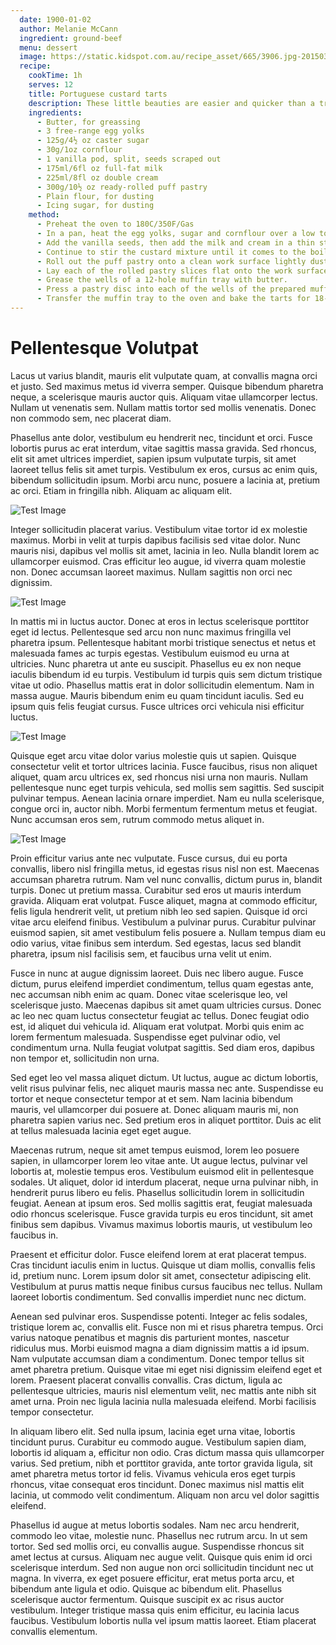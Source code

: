 ```yaml
---
  date: 1900-01-02
  author: Melanie McCann
  ingredient: ground-beef
  menu: dessert
  image: https://static.kidspot.com.au/recipe_asset/665/3906.jpg-20150309012234~q75,dx720y432u1r1gg,c--.jpg
  recipe:
    cookTime: 1h
    serves: 12
    title: Portuguese custard tarts
    description: These little beauties are easier and quicker than a trip to the bakery. They're almost too easy.
    ingredients:
      - Butter, for greassing
      - 3 free-range egg yolks
      - 125g/4½ oz caster sugar
      - 30g/1oz cornflour
      - 1 vanilla pod, split, seeds scraped out
      - 175ml/6fl oz full-fat milk
      - 225ml/8fl oz double cream
      - 300g/10½ oz ready-rolled puff pastry
      - Plain flour, for dusting
      - Icing sugar, for dusting
    method:
      - Preheat the oven to 180C/350F/Gas
      - In a pan, heat the egg yolks, sugar and cornflour over a low to medium heat, whisking continuously until thickened and well combined.
      - Add the vanilla seeds, then add the milk and cream in a thin stream, whisking continuously, until the mixture is thick, smooth and well combined.
      - Continue to stir the custard mixture until it comes to the boil, then remove from the heat and cover the surface with cling film. (This prevents a skin from forming on the custard.)
      - Roll out the puff pastry onto a clean work surface lightly dusted with flour and icing sugar. Cut the pastry in half and place one sheet on top of the other. Roll the pastry sheets up like a Swiss roll and cut the roll into twelve slices.
      - Lay each of the rolled pastry slices flat onto the work surface and roll out into 10cm/4in discs using a rolling pin.
      - Grease the wells of a 12-hole muffin tray with butter.
      - Press a pastry disc into each of the wells of the prepared muffin tray. Divide the cooled custard equally among the pastry cases.
      - Transfer the muffin tray to the oven and bake the tarts for 18-20 minutes, or until the custard has set and is pale golden-brown and the pastry is crisp and golden-brown. Allow to cool in the tin.
---
```


# Pellentesque Volutpat
Lacus ut varius blandit, mauris elit vulputate quam, at convallis magna orci et justo. Sed maximus metus id viverra semper. Quisque bibendum pharetra neque, a scelerisque mauris auctor quis. Aliquam vitae ullamcorper lectus. Nullam ut venenatis sem. Nullam mattis tortor sed mollis venenatis. Donec non commodo sem, nec placerat diam.

<!-- more -->

Phasellus ante dolor, vestibulum eu hendrerit nec, tincidunt et orci. Fusce lobortis purus ac erat interdum, vitae sagittis massa gravida. Sed rhoncus, elit sit amet ultrices imperdiet, sapien ipsum vulputate turpis, sit amet laoreet tellus felis sit amet turpis. Vestibulum ex eros, cursus ac enim quis, bibendum sollicitudin ipsum. Morbi arcu nunc, posuere a lacinia at, pretium ac orci. Etiam in fringilla nibh. Aliquam ac aliquam elit.

![Test Image](https://static.kidspot.com.au/recipe_asset/665/3906.jpg-20150309012234~q75,dx720y432u1r1gg,c--.jpg)

Integer sollicitudin placerat varius. Vestibulum vitae tortor id ex molestie maximus. Morbi in velit at turpis dapibus facilisis sed vitae dolor. Nunc mauris nisi, dapibus vel mollis sit amet, lacinia in leo. Nulla blandit lorem ac ullamcorper euismod. Cras efficitur leo augue, id viverra quam molestie non. Donec accumsan laoreet maximus. Nullam sagittis non orci nec dignissim.

![Test Image](https://static.kidspot.com.au/recipe_asset/665/3906.jpg-20150309012234~q75,dx720y432u1r1gg,c--.jpg#center)

In mattis mi in luctus auctor. Donec at eros in lectus scelerisque porttitor eget id lectus. Pellentesque sed arcu non nunc maximus fringilla vel pharetra ipsum. Pellentesque habitant morbi tristique senectus et netus et malesuada fames ac turpis egestas. Vestibulum euismod eu urna at ultricies. Nunc pharetra ut ante eu suscipit. Phasellus eu ex non neque iaculis bibendum id eu turpis. Vestibulum id turpis quis sem dictum tristique vitae ut odio. Phasellus mattis erat in dolor sollicitudin elementum. Nam in massa augue. Mauris bibendum enim eu quam tincidunt iaculis. Sed eu ipsum quis felis feugiat cursus. Fusce ultrices orci vehicula nisi efficitur luctus.

![Test Image](https://static.kidspot.com.au/recipe_asset/665/3906.jpg-20150309012234~q75,dx720y432u1r1gg,c--.jpg#float-left)

Quisque eget arcu vitae dolor varius molestie quis ut sapien. Quisque consectetur velit et tortor ultrices lacinia. Fusce faucibus, risus non aliquet aliquet, quam arcu ultrices ex, sed rhoncus nisi urna non mauris. Nullam pellentesque nunc eget turpis vehicula, sed mollis sem sagittis. Sed suscipit pulvinar tempus. Aenean lacinia ornare imperdiet. Nam eu nulla scelerisque, congue orci in, auctor nibh. Morbi fermentum fermentum metus et feugiat. Nunc accumsan eros sem, rutrum commodo metus aliquet in.

![Test Image](https://static.kidspot.com.au/recipe_asset/665/3906.jpg-20150309012234~q75,dx720y432u1r1gg,c--.jpg#float-right)

Proin efficitur varius ante nec vulputate. Fusce cursus, dui eu porta convallis, libero nisl fringilla metus, id egestas risus nisl non est. Maecenas accumsan pharetra rutrum. Nam vel nunc convallis, dictum purus in, blandit turpis. Donec ut pretium massa. Curabitur sed eros ut mauris interdum gravida. Aliquam erat volutpat. Fusce aliquet, magna at commodo efficitur, felis ligula hendrerit velit, ut pretium nibh leo sed sapien. Quisque id orci vitae arcu eleifend finibus. Vestibulum a pulvinar purus. Curabitur pulvinar euismod sapien, sit amet vestibulum felis posuere a. Nullam tempus diam eu odio varius, vitae finibus sem interdum. Sed egestas, lacus sed blandit pharetra, ipsum nisl facilisis sem, et faucibus urna velit ut enim.

Fusce in nunc at augue dignissim laoreet. Duis nec libero augue. Fusce dictum, purus eleifend imperdiet condimentum, tellus quam egestas ante, nec accumsan nibh enim ac quam. Donec vitae scelerisque leo, vel scelerisque justo. Maecenas dapibus sit amet quam ultricies cursus. Donec ac leo nec quam luctus consectetur feugiat ac tellus. Donec feugiat odio est, id aliquet dui vehicula id. Aliquam erat volutpat. Morbi quis enim ac lorem fermentum malesuada. Suspendisse eget pulvinar odio, vel condimentum urna. Nulla feugiat volutpat sagittis. Sed diam eros, dapibus non tempor et, sollicitudin non urna.

Sed eget leo vel massa aliquet dictum. Ut luctus, augue ac dictum lobortis, velit risus pulvinar felis, nec aliquet mauris massa nec ante. Suspendisse eu tortor et neque consectetur tempor at et sem. Nam lacinia bibendum mauris, vel ullamcorper dui posuere at. Donec aliquam mauris mi, non pharetra sapien varius nec. Sed pretium eros in aliquet porttitor. Duis ac elit at tellus malesuada lacinia eget eget augue.

Maecenas rutrum, neque sit amet tempus euismod, lorem leo posuere sapien, in ullamcorper lorem leo vitae ante. Ut augue lectus, pulvinar vel lobortis at, molestie tempus eros. Vestibulum euismod elit in pellentesque sodales. Ut aliquet, dolor id interdum placerat, neque urna pulvinar nibh, in hendrerit purus libero eu felis. Phasellus sollicitudin lorem in sollicitudin feugiat. Aenean at ipsum eros. Sed mollis sagittis erat, feugiat malesuada odio rhoncus scelerisque. Fusce gravida turpis eu eros tincidunt, sit amet finibus sem dapibus. Vivamus maximus lobortis mauris, ut vestibulum leo faucibus in.

Praesent et efficitur dolor. Fusce eleifend lorem at erat placerat tempus. Cras tincidunt iaculis enim in luctus. Quisque ut diam mollis, convallis felis id, pretium nunc. Lorem ipsum dolor sit amet, consectetur adipiscing elit. Vestibulum at purus mattis neque finibus cursus faucibus nec tellus. Nullam laoreet lobortis condimentum. Sed convallis imperdiet nunc nec dictum.

Aenean sed pulvinar eros. Suspendisse potenti. Integer ac felis sodales, tristique lorem ac, convallis elit. Fusce non mi et risus pharetra tempus. Orci varius natoque penatibus et magnis dis parturient montes, nascetur ridiculus mus. Morbi euismod magna a diam dignissim mattis a id ipsum. Nam vulputate accumsan diam a condimentum. Donec tempor tellus sit amet pharetra pretium. Quisque vitae mi eget nisi dignissim eleifend eget et lorem. Praesent placerat convallis convallis. Cras dictum, ligula ac pellentesque ultricies, mauris nisl elementum velit, nec mattis ante nibh sit amet urna. Proin nec ligula lacinia nulla malesuada eleifend. Morbi facilisis tempor consectetur.

In aliquam libero elit. Sed nulla ipsum, lacinia eget urna vitae, lobortis tincidunt purus. Curabitur eu commodo augue. Vestibulum sapien diam, lobortis id aliquam a, efficitur non odio. Cras dictum massa quis ullamcorper varius. Sed pretium, nibh et porttitor gravida, ante tortor gravida ligula, sit amet pharetra metus tortor id felis. Vivamus vehicula eros eget turpis rhoncus, vitae consequat eros tincidunt. Donec maximus nisl mattis elit lacinia, ut commodo velit condimentum. Aliquam non arcu vel dolor sagittis eleifend.

Phasellus id augue at metus lobortis sodales. Nam nec arcu hendrerit, commodo leo vitae, molestie nunc. Phasellus nec rutrum arcu. In ut sem tortor. Sed sed mollis orci, eu convallis augue. Suspendisse rhoncus sit amet lectus at cursus. Aliquam nec augue velit. Quisque quis enim id orci scelerisque interdum. Sed non augue non orci sollicitudin tincidunt nec ut magna. In viverra, ex eget posuere efficitur, erat metus porta arcu, et bibendum ante ligula et odio. Quisque ac bibendum elit. Phasellus scelerisque auctor fermentum. Quisque suscipit ex ac risus auctor vestibulum. Integer tristique massa quis enim efficitur, eu lacinia lacus faucibus. Vestibulum lobortis nulla vel ipsum mattis laoreet. Etiam placerat convallis elementum. 